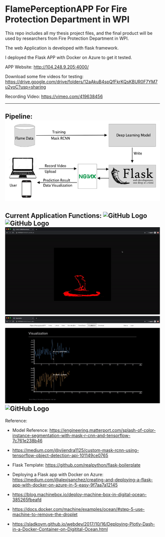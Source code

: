 # FlamePerceptionAPP For Fire Protection Department in WPI


This repo includes all my thesis project files, and the final product will be used by researchers from Fire Protection Department in WPI.

The web Application is developed with flask framework.

I deployed the Flask APP with Docker on Azure to get it tested.

APP Website:  http://104.248.9.205:4000/

Download some fire videos for testing:  https://drive.google.com/drive/folders/12aAkuB4spQfFkrKQsKBUR0F7YM7u2yoC?usp=sharing

Recording Video: https://vimeo.com/419638456

--------------------------------------------------
Pipeline:
![GitHub Logo](/Infrastructure.png)
--------------------------------------------------
Current Application Functions:
![GitHub Logo](/FLAME1.gif)
![GitHub Logo](/FLAME2.gif)
![GitHub Logo](/FLAME3.gif)
![GitHub Logo](/FLAME4.gif)
![GitHub Logo](/FLAME5.gif)
--------------------------------------------------

Reference:
- Model Reference: https://engineering.matterport.com/splash-of-color-instance-segmentation-with-mask-r-cnn-and-tensorflow-7c761e238b46

- https://medium.com/@vijendra1125/custom-mask-rcnn-using-tensorflow-object-detection-api-101149ce0765

- Flask Template:  https://github.com/realpython/flask-boilerplate

- Deploying a Flask app with Docker on Azure:  https://medium.com/@alexjsanchez/creating-and-deploying-a-flask-app-with-docker-on-azure-in-5-easy-9f7aa7a12145

- https://blog.machinebox.io/deploy-machine-box-in-digital-ocean-385265fbeafd

- https://docs.docker.com/machine/examples/ocean/#step-5-use-machine-to-remove-the-droplet

- https://sladkovm.github.io/webdev/2017/10/16/Deploying-Plotly-Dash-in-a-Docker-Container-on-Digitital-Ocean.html


